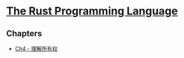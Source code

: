 # [The Rust Programming Language](https://doc.rust-lang.org/book/)

## Chapters

- [Ch4 - 理解所有权](./ch4/README.md)